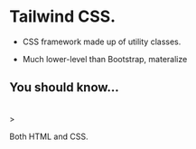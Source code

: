 # Tailwind CSS.<br>

* CSS framework made up of utility classes.

* <p> Much lower-level than Bootstrap, materalize

## You should know...
<br>
> <P> Both HTML and CSS. </p>
